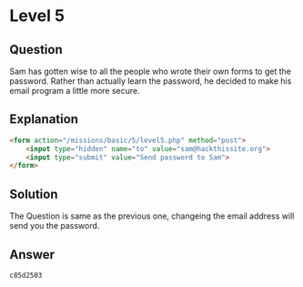 # Level 5

## Question

Sam has gotten wise to all the people who wrote their own forms to get the
password. Rather than actually learn the password, he decided to make his email
program a little more secure.

## Explanation

```html
<form action="/missions/basic/5/level5.php" method="post">
    <input type="hidden" name="to" value="sam@hackthissite.org">
    <input type="submit" value="Send password to Sam">
</form>
```

## Solution

The Question is same as the previous one, changeing the email address will send
you the password.

## Answer

```
c85d2503
```
